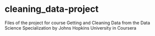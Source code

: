# cleaning_data-project
Files of the project for course Getting and Cleaning Data from the Data Science Specialization by Johns Hopkins University in Coursera
